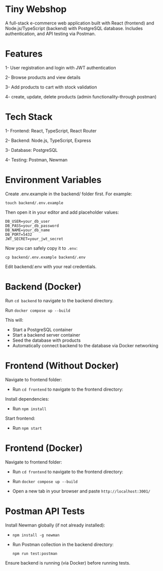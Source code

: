 # Tiny Webshop

A full-stack e-commerce web application built with React (frontend) and Node.js/TypeScript (backend) with PostgreSQL database. Includes authentication, and API testing via Postman.

# Features

1- User registration and login with JWT authentication

2- Browse products and view details

3- Add products to cart with stock validation

4- create, update, delete products (admin functionality-through postman)

# Tech Stack

1- Frontend: React, TypeScript, React Router

2- Backend: Node.js, TypeScript, Express

3- Database: PostgreSQL

4- Testing: Postman, Newman

# Environment Variables

  Create .env.example in the backend/ folder first. For example:

  `touch backend/.env.example`

  Then open it in your editor and add placeholder values:

    DB_USER=your_db_user
    DB_PASS=your_db_password
    DB_NAME=your_db_name
    DB_PORT=5432
    JWT_SECRET=your_jwt_secret
    
  Now you can safely copy it to `.env`:
  
  `cp backend/.env.example backend/.env`

  Edit backend/.env with your real credentials.


# Backend (Docker)

Run `cd backend` to navigate to the backend directory.

Run `docker compose up --build`

This will:

- Start a PostgreSQL container
- Start a backend server container
- Seed the database with products
- Automatically connect backend to the database via Docker networking

# Frontend (Without Docker)
Navigate to frontend folder:

- Run `cd frontend` to navigate to the frontend directory:

Install dependencies:

- Run `npm install`

Start frontend:

- Run `npm start`

# Frontend (Docker)
Navigate to frontend folder:

- Run `cd frontend` to navigate to the frontend directory:

- Run `docker compose up --build`

- Open a new tab in your browser and paste `http://localhost:3001/`

# Postman API Tests

Install Newman globally (if not already installed):

- `npm install -g newman`

- Run Postman collection in the backend directory:

  `npm run test:postman`

Ensure backend is running (via Docker) before running tests.





